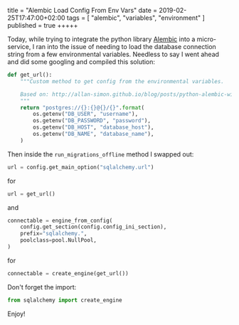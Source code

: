 title = "Alembic Load Config From Env Vars"
date = 2019-02-25T17:47:00+02:00
tags = [
    "alembic",
    "variables",
    "environment"
]
published = true
+++++

Today, while trying to integrate the python library [Alembic](https://pypi.org/project/alembic/) into a micro-service, I ran into the issue of needing to load the database connection string from a few environmental variables. Needless to say I went ahead and did some googling and compiled this solution:

```python
def get_url():
    """Custom method to get config from the environmental variables.

    Based on: http://allan-simon.github.io/blog/posts/python-alembic-with-environment-variables/
    """
    return "postgres://{}:{}@{}/{}".format(
        os.getenv("DB_USER", "username"),
        os.getenv("DB_PASSWORD", "password"),
        os.getenv("DB_HOST", "database_host"),
        os.getenv("DB_NAME", "database_name"),
    )
```

Then inside the `run_migrations_offline` method I swapped out:
```python
url = config.get_main_option("sqlalchemy.url")
```

for

```python
url = get_url()
```

and

```python
connectable = engine_from_config(
    config.get_section(config.config_ini_section),
    prefix="sqlalchemy.",
    poolclass=pool.NullPool,
)
```

for

```python
connectable = create_engine(get_url())
```

Don't forget the import:

```python
from sqlalchemy import create_engine
```

Enjoy!